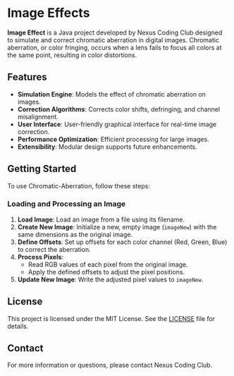 # Image Effects

**Image Effect** is a Java project developed by Nexus Coding Club designed to simulate and correct chromatic aberration in digital images. Chromatic aberration, or color fringing, occurs when a lens fails to focus all colors at the same point, resulting in color distortions.

## Features

- **Simulation Engine**: Models the effect of chromatic aberration on images.
- **Correction Algorithms**: Corrects color shifts, defringing, and channel misalignment.
- **User Interface**: User-friendly graphical interface for real-time image correction.
- **Performance Optimization**: Efficient processing for large images.
- **Extensibility**: Modular design supports future enhancements.

## Getting Started

To use Chromatic-Aberration, follow these steps:

### Loading and Processing an Image

1. **Load Image**: Load an image from a file using its filename.
2. **Create New Image**: Initialize a new, empty image (`imageNew`) with the same dimensions as the original image.
3. **Define Offsets**: Set up offsets for each color channel (Red, Green, Blue) to correct the aberration.
4. **Process Pixels**:
   - Read RGB values of each pixel from the original image.
   - Apply the defined offsets to adjust the pixel positions.
5. **Update New Image**: Write the adjusted pixel values to `imageNew`.



## License

This project is licensed under the MIT License. See the [LICENSE](LICENSE) file for details.

## Contact

For more information or questions, please contact Nexus Coding Club.

